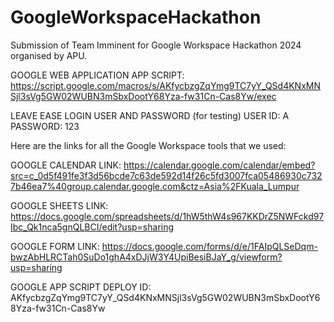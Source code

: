 # GoogleWorkspaceHackathon
Submission of Team Imminent for Google Workspace Hackathon 2024 organised by APU.

GOOGLE WEB APPLICATION APP SCRIPT:
https://script.google.com/macros/s/AKfycbzgZqYmg9TC7yY_QSd4KNxMNSjl3sVg5GW02WUBN3mSbxDootY68Yza-fw31Cn-Cas8Yw/exec

LEAVE EASE LOGIN USER AND PASSWORD (for testing)
USER ID: A
PASSWORD: 123

Here are the links for all the Google Workspace tools that we used:
 
GOOGLE CALENDAR LINK: 
https://calendar.google.com/calendar/embed?src=c_0d5f491fe3f3d56bcde7c63de592d14f26c5fd3007fca05486930c7327b46ea7%40group.calendar.google.com&ctz=Asia%2FKuala_Lumpur

GOOGLE SHEETS LINK:
https://docs.google.com/spreadsheets/d/1hW5thW4s967KKDrZ5NWFckd97Ibc_Qk1nca5gnQLBCI/edit?usp=sharing

GOOGLE FORM LINK:
https://docs.google.com/forms/d/e/1FAIpQLSeDqm-bwzAbHLRCTah0SuDo1ghA4xDJjW3Y4UpiBesiBJaY_g/viewform?usp=sharing

GOOGLE APP SCRIPT DEPLOY ID:
AKfycbzgZqYmg9TC7yY_QSd4KNxMNSjl3sVg5GW02WUBN3mSbxDootY68Yza-fw31Cn-Cas8Yw
